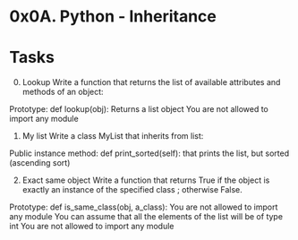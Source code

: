 # 0x0A. Python - Inheritance

# Tasks
0. Lookup
Write a function that returns the list of available attributes and methods of an object:

Prototype: def lookup(obj):
Returns a list object
You are not allowed to import any module

1. My list
Write a class MyList that inherits from list:

Public instance method: def print_sorted(self): that prints the list, but sorted (ascending sort)

2. Exact same object
Write a function that returns True if the object is exactly an instance of the specified class ; otherwise False.

Prototype: def is_same_class(obj, a_class):
You are not allowed to import any module
You can assume that all the elements of the list will be of type int
You are not allowed to import any module

